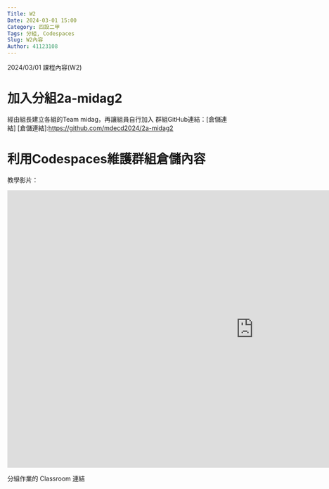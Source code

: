 ```yaml
---
Title: W2
Date: 2024-03-01 15:00
Category: 四設二甲
Tags: 分組, Codespaces
Slug: W2內容
Author: 41123108
---
```


2024/03/01 課程內容(W2)

<!-- PELICAN_END_SUMMARY -->

# 加入分組2a-midag2
經由組長建立各組的Team midag，再讓組員自行加入
群組GitHub連結：[倉儲連結]
[倉儲連結]:https://github.com/mdecd2024/2a-midag2

# 利用Codespaces維護群組倉儲內容
教學影片：
<iframe width="1120" height="631" src="https://www.youtube.com/embed/mx8A_qwlTik" title="cd2024 2a w2 3 如何建立各組的 Team midag1 並利用 Codespaces 維護內容 3" frameborder="0" allow="accelerometer; autoplay; clipboard-write; encrypted-media; gyroscope; picture-in-picture; web-share" referrerpolicy="strict-origin-when-cross-origin" allowfullscreen></iframe>

分組作業的 Classroom 連結